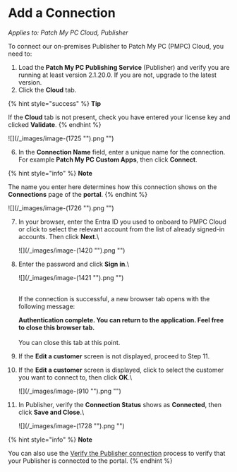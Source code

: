 # Add a Connection

_Applies to: Patch My PC Cloud, Publisher_

To connect our on-premises Publisher to Patch My PC (PMPC) Cloud, you need to:

1. Load the **Patch My PC Publishing Service** (Publisher) and verify you are running at least version 2.1.20.0. If you are not, upgrade to the latest version.
2. Click the **Cloud** tab.

{% hint style="success" %}
**Tip**

If the **Cloud** tab is not present, check you have entered your license key and clicked **Validate**.
{% endhint %}

![](/_images/image-(1725 "").png "")

6. In the **Connection Name** field, enter a unique name for the connection. For example **Patch My PC Custom Apps**, then click **Connect**.

{% hint style="info" %}
**Note**

The name you enter here determines how this connection shows on the **Connections** page of the **portal**.
{% endhint %}

![](/_images/image-(1726 "").png "")

7.  In your browser, enter the Entra ID you used to onboard to PMPC Cloud or click to select the relevant account from the list of already signed-in accounts. Then click **Next**.\


    ![](/_images/image-(1420 "").png "")


8.  Enter the password and click **Sign in**.\


    ![](/_images/image-(1421 "").png "")

    \
    If the connection is successful, a new browser tab opens with the following message:

    **Authentication complete. You can return to the application. Feel free to close this browser tab.**\
    \
    You can close this tab at this point.
9. If the **Edit a customer** screen is not displayed, proceed to Step 11.
10. If the **Edit a customer** screen is displayed, click to select the customer you want to connect to, then click **OK**.\


    ![](/_images/image-(910 "").png "")


11. In Publisher, verify the **Connection Status** shows as **Connected**, then click **Save and Close**.\


    ![](/_images/image-(1728 "").png "")

{% hint style="info" %}
**Note**

You can also use the [Verify the Publisher connection](verify-a-publisher-connection-from-cloud.md) process to verify that your Publisher is connected to the portal.
{% endhint %}
